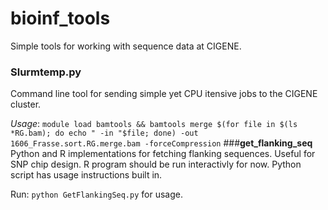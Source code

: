 bioinf_tools
============

Simple tools for working with sequence data at CIGENE.
### **Slurmtemp.py**
Command line tool for sending simple yet CPU itensive jobs to the CIGENE cluster.

*Usage*: `module load bamtools && bamtools merge $(for file in $(ls *RG.bam); do echo " -in "$file; done) -out 1606_Frasse.sort.RG.merge.bam -forceCompression`
###**get_flanking_seq**
Python and R implementations for fetching flanking sequences. Useful for SNP chip design.
R program should be run interactivly for now. Python script has usage instructions built in.

Run: `python GetFlankingSeq.py` for usage.
